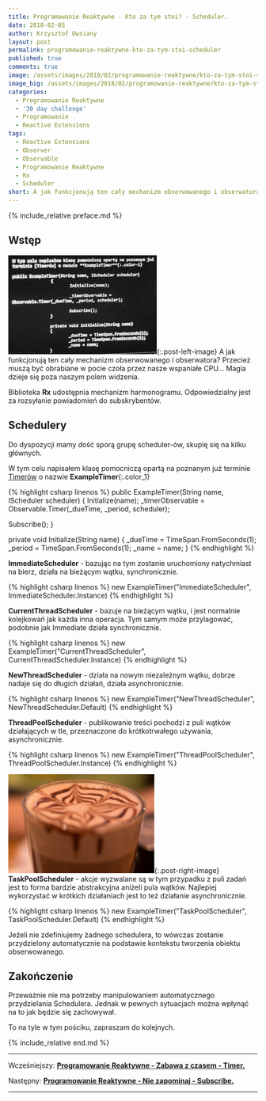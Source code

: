 ```yaml
---
title: Programowanie Reaktywne - Kto za tym stoi? - Scheduler.
date: 2018-02-05
author: Krzysztof Owsiany
layout: post
permalink: programowanie-reaktywne-kto-za-tym-stoi-scheduler
published: true
comments: true        
image: /assets/images/2018/02/programowanie-reaktywne/kto-za-tym-stoi-scheduler/post.jpg
image_big: /assets/images/2018/02/programowanie-reaktywne/kto-za-tym-stoi-scheduler/post-big.jpg
categories:
  - Programowanie Reaktywne
  - '30 day challenge'
  - Programowanie
  - Reactive Extensions
tags:
  - Reactive Extensions
  - Observer
  - Observable
  - Programowanie Reaktywne
  - Rx
  - Scheduler
short: A jak funkcjonują ten cały mechanizm obserwowanego i obserwatora? Przecież muszą być obrabiane w pocie czoła przez nasze wspaniałe CPU. Magia dzieje się poza naszym polem widzenia. Biblioteka Rx udostępnia mechanizm harmonogramu.
---
```

{% include_relative preface.md %}

## Wstęp
[![Reactive Extensions - Scheduler][post]][post-big]{:.post-left-image}
A jak funkcjonują ten cały mechanizm obserwowanego i obserwatora? Przecież muszą być obrabiane w pocie czoła przez nasze wspaniałe CPU... Magia dzieje się poza naszym polem widzenia.

Biblioteka **Rx** udostępnia mechanizm harmonogramu. Odpowiedzialny jest za rozsyłanie powiadomień do subskrybentów.

## Schedulery
Do dyspozycji mamy dość sporą grupę scheduler-ów, skupię się na kilku głównych.

W tym celu napisałem klasę pomocniczą opartą na poznanym już terminie [Timerów][previous] o nazwie **ExampleTimer**{:.color_1}

{% highlight csharp linenos %}
public ExampleTimer(String name, IScheduler scheduler)
{
  Initialize(name);
  _timerObservable = Observable.Timer(_dueTime, _period, scheduler);

  Subscribe();
}

private void Initialize(String name)
{
  _dueTime = TimeSpan.FromSeconds(1);
  _period = TimeSpan.FromSeconds(1);
  _name = name;
}
{% endhighlight %}

**ImmediateScheduler** - bazując na tym zostanie uruchomiony natychmiast na bierz, działa na bieżącym wątku, synchronicznie.

{% highlight csharp linenos %}
new ExampleTimer("ImmediateScheduler", ImmediateScheduler.Instance)
{% endhighlight %}

**CurrentThreadScheduler** - bazuje na bieżącym wątku, i jest normalnie kolejkowań jak każda inna operacja. Tym samym może przylagować, podobnie jak Immediate działa synchronicznie.

{% highlight csharp linenos %}
new ExampleTimer("CurrentThreadScheduler", CurrentThreadScheduler.Instance)
{% endhighlight %}

**NewThreadScheduler** - działa na nowym niezależnym wątku, dobrze nadaje się do długich działań, działa asynchronicznie.

{% highlight csharp linenos %}
new ExampleTimer("NewThreadScheduler", NewThreadScheduler.Default)
{% endhighlight %}

**ThreadPoolScheduler** - publikowanie treści pochodzi z puli wątków działających w tle, przeznaczone do krótkotrwałego używania, asynchronicznie.

{% highlight csharp linenos %}
new ExampleTimer("ThreadPoolScheduler", ThreadPoolScheduler.Instance)
{% endhighlight %}

[![Reactive Extensions - Scheduler][image1]][image1-big]{:.post-right-image}
**TaskPoolScheduler** - akcje wyzwalane są w tym przypadku z puli zadań jest to forma bardzie abstrakcyjna aniżeli pula wątków. Najlepiej wykorzystać w krótkich działaniach jest to też działanie asynchronicznie.

{% highlight csharp linenos %}
new ExampleTimer("TaskPoolScheduler", TaskPoolScheduler.Default)
{% endhighlight %}

Jeżeli nie zdefiniujemy żadnego schedulera, to wówczas zostanie przydzielony automatycznie na podstawie kontekstu tworzenia obiektu obserwowanego.

## Zakończenie
Przeważnie nie ma potrzeby manipulowaniem automatycznego przydzielania Schedulera. Jednak w pewnych sytuacjach można wpłynąć na to jak będzie się zachowywał. 

To na tyle w tym pościku, zapraszam do kolejnych.

{% include_relative end.md %}

------
Wcześniejszy: **[Programowanie Reaktywne - Zabawa z czasem - Timer.][previous]**

Następny: **[Programowanie Reaktywne - Nie zapominaj - Subscribe.][next]**

------

[previous]: {{site.url}}/programowanie-reaktywne-zabawa-z-czasem-timer
[next]: {{site.url}}/programowanie-reaktywne-nie-zapominaj-subscribe

[post]: /assets/images/2018/02/programowanie-reaktywne/kto-za-tym-stoi-scheduler/post.jpg
[post-big]: /assets/images/2018/02/programowanie-reaktywne/kto-za-tym-stoi-scheduler/post-big.jpg

[image1]: /assets/images/2018/02/programowanie-reaktywne/kto-za-tym-stoi-scheduler/image1.jpg
[image1-big]: /assets/images/2018/02/programowanie-reaktywne/kto-za-tym-stoi-scheduler/image1-big.jpg
